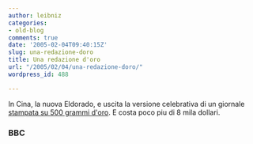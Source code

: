 ```yaml
---
author: leibniz
categories:
- old-blog
comments: true
date: '2005-02-04T09:40:15Z'
slug: una-redazione-doro
title: Una redazione d'oro
url: "/2005/02/04/una-redazione-doro/"
wordpress_id: 488

---
```

In Cina, la nuova Eldorado, e uscita la versione celebrativa di un giornale [stampata su 500 grammi d'oro](https://news.bbc.co.uk/2/hi/asia-pacific/4232817.stm). E costa poco piu di 8 mila dollari.




### BBC
